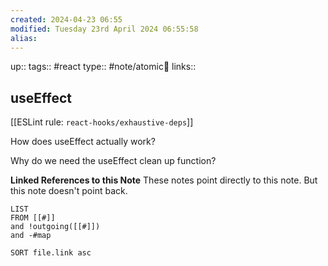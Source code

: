 ```yaml
---
created: 2024-04-23 06:55 
modified: Tuesday 23rd April 2024 06:55:58
alias: 
---
```

up:: 
tags:: #react
type::  #note/atomic🌳 
links::
## useEffect

[[ESLint rule: `react-hooks/exhaustive-deps`]]

How does useEffect actually work?

Why do we need the useEffect clean up function?


**Linked References to this Note**
These notes point directly to this note. But this note doesn't point back.
```dataview
LIST
FROM [[#]]
and !outgoing([[#]])
and -#map

SORT file.link asc
```



